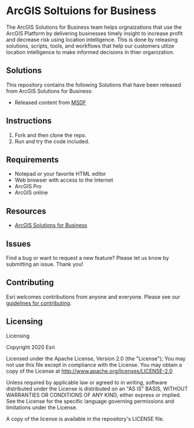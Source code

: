 # ArcGIS Soltuions for Business
The ArcGIS Solutions for Business team helps orgnaizations that use the ArcGIS Platform by delivering businesses timely insight to increase profit and decrease risk using location intelligence. This is done by releasing solutions, scripts, tools, and workflows that help our customers utlize location intelligence to make informed decisions in thier organization. 

## Solutions
This repository contains the following Solutions that have been released from ArcGIS Solutions for Business:
* Released content from [MSDF](https://solutions.arcgis.com/business/help/multi-source-data-feeds/)


## Instructions

1. Fork and then clone the repo. 
2. Run and try the code included.

## Requirements

* Notepad or your favorite HTML editor
* Web browser with access to the Internet
* ArcGIS Pro
* ArcGIS online

## Resources
* [ArcGIS Solutions for Business](https://solutions.arcgis.com/#Business)
## Issues

Find a bug or want to request a new feature?  Please let us know by submitting an issue.  Thank you!

## Contributing

Esri welcomes contributions from anyone and everyone. Please see our [guidelines for contributing](https://github.com/esri/contributing).

## Licensing
Licensing

Copyright 2020 Esri

Licensed under the Apache License, Version 2.0 (the "License"); You
may not use this file except in compliance with the License. You may
obtain a copy of the License at
http://www.apache.org/licenses/LICENSE-2.0

Unless required by applicable law or agreed to in writing, software
distributed under the License is distributed on an "AS IS" BASIS,
WITHOUT WARRANTIES OR CONDITIONS OF ANY KIND, either express or
implied. See the License for the specific language governing
permissions and limitations under the License.

A copy of the license is available in the repository's
LICENSE file.
